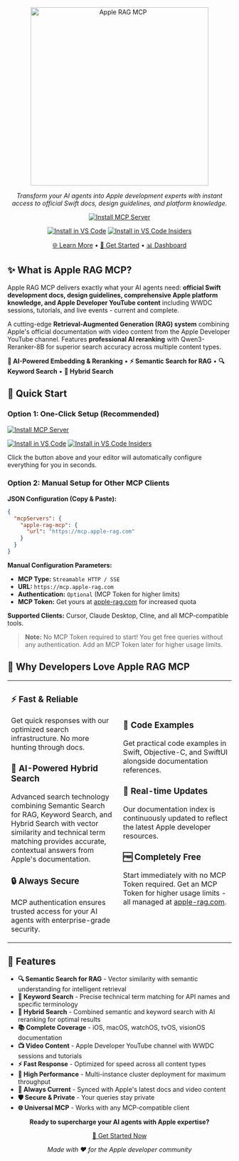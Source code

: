 <div align="center">

<img src="https://apple-rag.com/logo-with-text.svg" alt="Apple RAG MCP" width="400">

*Transform your AI agents into Apple development experts with instant access to official Swift docs, design guidelines, and platform knowledge.*

[![Install MCP Server](https://cursor.com/deeplink/mcp-install-light.svg)](https://cursor.com/en/install-mcp?name=apple-rag-mcp&config=eyJ1cmwiOiJodHRwczovL21jcC5hcHBsZS1yYWcuY29tIn0%3D)

[![Install in VS Code](https://img.shields.io/badge/VS_Code-Apple_RAG_MCP-0098FF?style=flat&logo=visualstudiocode&logoColor=ffffff)](vscode:mcp/install?%7B%22name%22%3A%22apple-rag-mcp%22%2C%22type%22%3A%22http%22%2C%22url%22%3A%22https%3A%2F%2Fmcp.apple-rag.com%22%7D) [![Install in VS Code Insiders](https://img.shields.io/badge/VS_Code_Insiders-Apple_RAG_MCP-24bfa5?style=flat&logo=visualstudiocode&logoColor=ffffff)](vscode-insiders:mcp/install?%7B%22name%22%3A%22apple-rag-mcp%22%2C%22type%22%3A%22http%22%2C%22url%22%3A%22https%3A%2F%2Fmcp.apple-rag.com%22%7D)

[🌐 Learn More](https://apple-rag.com) • [🚀 Get Started](https://apple-rag.com/register) • [📊 Dashboard](https://apple-rag.com/overview)

</div>

## ✨ What is Apple RAG MCP?

Apple RAG MCP delivers exactly what your AI agents need: **official Swift development docs, design guidelines, comprehensive Apple platform knowledge, and Apple Developer YouTube content** including WWDC sessions, tutorials, and live events - current and complete.

A cutting-edge **Retrieval-Augmented Generation (RAG) system** combining Apple's official documentation with video content from the Apple Developer YouTube channel. Features **professional AI reranking** with Qwen3-Reranker-8B for superior search accuracy across multiple content types.

**🤖 AI-Powered Embedding & Reranking** • **⚡ Semantic Search for RAG** • **🔍 Keyword Search** • **🎯 Hybrid Search**

## 🚀 Quick Start

### Option 1: One-Click Setup (Recommended)

[![Install MCP Server](https://cursor.com/deeplink/mcp-install-light.svg)](https://cursor.com/en/install-mcp?name=apple-rag-mcp&config=eyJ1cmwiOiJodHRwczovL21jcC5hcHBsZS1yYWcuY29tIn0%3D)

[![Install in VS Code](https://img.shields.io/badge/VS_Code-Apple_RAG_MCP-0098FF?style=flat&logo=visualstudiocode&logoColor=ffffff)](vscode:mcp/install?%7B%22name%22%3A%22apple-rag-mcp%22%2C%22type%22%3A%22http%22%2C%22url%22%3A%22https%3A%2F%2Fmcp.apple-rag.com%22%7D) [![Install in VS Code Insiders](https://img.shields.io/badge/VS_Code_Insiders-Apple_RAG_MCP-24bfa5?style=flat&logo=visualstudiocode&logoColor=ffffff)](vscode-insiders:mcp/install?%7B%22name%22%3A%22apple-rag-mcp%22%2C%22type%22%3A%22http%22%2C%22url%22%3A%22https%3A%2F%2Fmcp.apple-rag.com%22%7D)

Click the button above and your editor will automatically configure everything for you in seconds.

### Option 2: Manual Setup for Other MCP Clients

**JSON Configuration (Copy & Paste):**
```json
{
  "mcpServers": {
    "apple-rag-mcp": {
      "url": "https://mcp.apple-rag.com"
    }
  }
}
```

**Manual Configuration Parameters:**
- **MCP Type:** `Streamable HTTP / SSE`
- **URL:** `https://mcp.apple-rag.com`
- **Authentication:** `Optional` (MCP Token for higher limits)
- **MCP Token:** Get yours at [apple-rag.com](https://apple-rag.com) for increased quota

**Supported Clients:** Cursor, Claude Desktop, Cline, and all MCP-compatible tools.

> **Note:** No MCP Token required to start! You get free queries without any authentication. Add an MCP Token later for higher usage limits.

## 🌟 Why Developers Love Apple RAG MCP

<table>
<tr>
<td width="50%">

### ⚡ **Fast & Reliable**
Get quick responses with our optimized search infrastructure. No more hunting through docs.

### 🎯 **AI-Powered Hybrid Search**
Advanced search technology combining Semantic Search for RAG, Keyword Search, and Hybrid Search with vector similarity and technical term matching provides accurate, contextual answers from Apple's documentation.

### 🔒 **Always Secure**
MCP authentication ensures trusted access for your AI agents with enterprise-grade security.

</td>
<td width="50%">

### 📝 **Code Examples**
Get practical code examples in Swift, Objective-C, and SwiftUI alongside documentation references.

### 🔄 **Real-time Updates**
Our documentation index is continuously updated to reflect the latest Apple developer resources.

### 🆓 **Completely Free**
Start immediately with no MCP Token required. Get an MCP Token for higher usage limits - all managed at [apple-rag.com](https://apple-rag.com).

</td>
</tr>
</table>

## 🎯 Features

- **🔍 Semantic Search for RAG** - Vector similarity with semantic understanding for intelligent retrieval
- **🔎 Keyword Search** - Precise technical term matching for API names and specific terminology
- **🎯 Hybrid Search** - Combined semantic and keyword search with AI reranking for optimal results
- **📚 Complete Coverage** - iOS, macOS, watchOS, tvOS, visionOS documentation
- **📺 Video Content** - Apple Developer YouTube channel with WWDC sessions and tutorials
- **⚡ Fast Response** - Optimized for speed across all content types
- **🚀 High Performance** - Multi-instance cluster deployment for maximum throughput
- **🔄 Always Current** - Synced with Apple's latest docs and video content
- **🛡️ Secure & Private** - Your queries stay private
- **🌐 Universal MCP** - Works with any MCP-compatible client

<div align="center">

**Ready to supercharge your AI agents with Apple expertise?**

[🚀 Get Started Now](https://apple-rag.com)

*Made with ❤️ for the Apple developer community*

</div>
